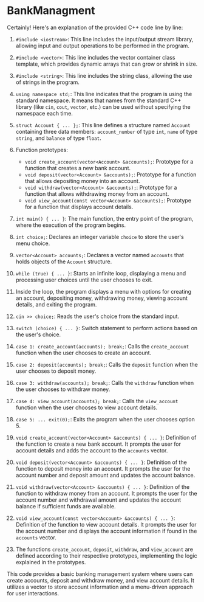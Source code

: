 # BankManagment

Certainly! Here's an explanation of the provided C++ code line by line:

1. `#include <iostream>`: This line includes the input/output stream library, allowing input and output operations to be performed in the program.

2. `#include <vector>`: This line includes the vector container class template, which provides dynamic arrays that can grow or shrink in size.

3. `#include <string>`: This line includes the string class, allowing the use of strings in the program.

4. `using namespace std;`: This line indicates that the program is using the standard namespace. It means that names from the standard C++ library (like `cin`, `cout`, `vector`, etc.) can be used without specifying the namespace each time.

5. `struct Account { ... };`: This line defines a structure named `Account` containing three data members: `account_number` of type `int`, `name` of type `string`, and `balance` of type `float`.

6. Function prototypes:
   - `void create_account(vector<Account> &accounts);`: Prototype for a function that creates a new bank account.
   - `void deposit(vector<Account> &accounts);`: Prototype for a function that allows depositing money into an account.
   - `void withdraw(vector<Account> &accounts);`: Prototype for a function that allows withdrawing money from an account.
   - `void view_account(const vector<Account> &accounts);`: Prototype for a function that displays account details.

7. `int main() { ... }`: The main function, the entry point of the program, where the execution of the program begins.

8. `int choice;`: Declares an integer variable `choice` to store the user's menu choice.

9. `vector<Account> accounts;`: Declares a vector named `accounts` that holds objects of the `Account` structure.

10. `while (true) { ... }`: Starts an infinite loop, displaying a menu and processing user choices until the user chooses to exit.

11. Inside the loop, the program displays a menu with options for creating an account, depositing money, withdrawing money, viewing account details, and exiting the program.

12. `cin >> choice;`: Reads the user's choice from the standard input.

13. `switch (choice) { ... }`: Switch statement to perform actions based on the user's choice.

14. `case 1: create_account(accounts); break;`: Calls the `create_account` function when the user chooses to create an account.

15. `case 2: deposit(accounts); break;`: Calls the `deposit` function when the user chooses to deposit money.

16. `case 3: withdraw(accounts); break;`: Calls the `withdraw` function when the user chooses to withdraw money.

17. `case 4: view_account(accounts); break;`: Calls the `view_account` function when the user chooses to view account details.

18. `case 5: ... exit(0);`: Exits the program when the user chooses option 5.

19. `void create_account(vector<Account> &accounts) { ... }`: Definition of the function to create a new bank account. It prompts the user for account details and adds the account to the `accounts` vector.

20. `void deposit(vector<Account> &accounts) { ... }`: Definition of the function to deposit money into an account. It prompts the user for the account number and deposit amount and updates the account balance.

21. `void withdraw(vector<Account> &accounts) { ... }`: Definition of the function to withdraw money from an account. It prompts the user for the account number and withdrawal amount and updates the account balance if sufficient funds are available.

22. `void view_account(const vector<Account> &accounts) { ... }`: Definition of the function to view account details. It prompts the user for the account number and displays the account information if found in the `accounts` vector.

23. The functions `create_account`, `deposit`, `withdraw`, and `view_account` are defined according to their respective prototypes, implementing the logic explained in the prototypes.

This code provides a basic banking management system where users can create accounts, deposit and withdraw money, and view account details. It utilizes a vector to store account information and a menu-driven approach for user interactions.

